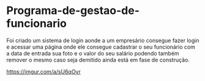 # Programa-de-gestao-de-funcionario
Foi criado um sistema de login aonde a um empresário consegue fazer login e acessar uma página onde ele consegue cadastrar o seu funcionário com a data de entrada sua foto e o valor do seu salário podendo também remover o mesmo caso seja demitido ainda está em fase de construção.

https://imgur.com/a/sU6qOvr

